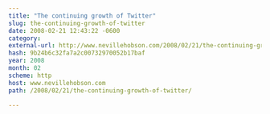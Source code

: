 ```yaml
---
title: "The continuing growth of Twitter"
slug: the-continuing-growth-of-twitter
date: 2008-02-21 12:43:22 -0600
category: 
external-url: http://www.nevillehobson.com/2008/02/21/the-continuing-growth-of-twitter/
hash: 9b24b6c32fa7a2c00732970052b17baf
year: 2008
month: 02
scheme: http
host: www.nevillehobson.com
path: /2008/02/21/the-continuing-growth-of-twitter/

---
```



